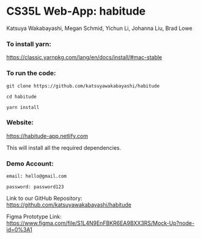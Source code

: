 # CS35L Web-App: habitude


Katsuya Wakabayashi, Megan Schmid, Yichun Li, Johanna Liu, Brad Lowe


### To install yarn:
https://classic.yarnpkg.com/lang/en/docs/install/#mac-stable 

### To run the code:
`git clone https://github.com/katsuyawakabayashi/habitude`

`cd habitude`

`yarn install`



### Website:
https://habitude-app.netlify.com


This will install all the required dependencies.


### Demo Account:
`email: hello@gmail.com`

`password: password123`


Link to our GitHub Repository: https://github.com/katsuyawakabayashi/habitude

Figma Prototype Link: https://www.figma.com/file/S1L4N9EnFBKR6EA9BXX3RS/Mock-Up?node-id=0%3A1
